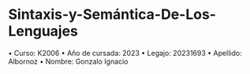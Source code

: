 # Sintaxis-y-Semántica-De-Los-Lenguajes

• Curso: K2006
• Año de cursada: 2023
• Legajo: 20231693
• Apellido: Albornoz
• Nombre: Gonzalo Ignacio



